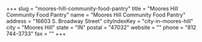 +++
slug = "moores-hill-community-food-pantry"
title = "Moores Hill Community Food Pantry"
name = "Moores Hill Community Food Pantry"
address = "16603 S. Broadway Street"
cityIndexKey = "city-in-moores-hill"
city = "Moores Hill"
state = "IN"
postal = "47032"
website = ""
phone = "812 744-3733"
fax = ""
+++

